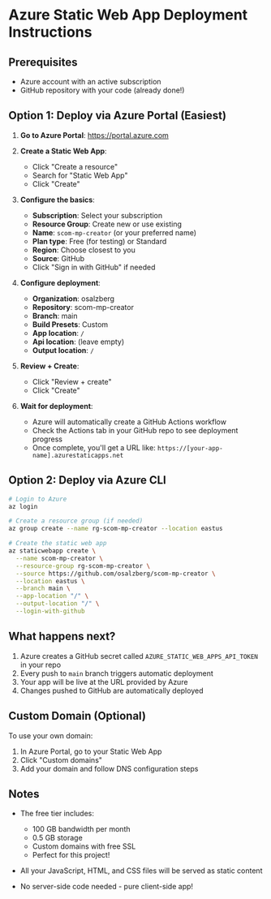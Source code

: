# Azure Static Web App Deployment Instructions

## Prerequisites
- Azure account with an active subscription
- GitHub repository with your code (already done!)

## Option 1: Deploy via Azure Portal (Easiest)

1. **Go to Azure Portal**: https://portal.azure.com

2. **Create a Static Web App**:
   - Click "Create a resource"
   - Search for "Static Web App"
   - Click "Create"

3. **Configure the basics**:
   - **Subscription**: Select your subscription
   - **Resource Group**: Create new or use existing
   - **Name**: `scom-mp-creator` (or your preferred name)
   - **Plan type**: Free (for testing) or Standard
   - **Region**: Choose closest to you
   - **Source**: GitHub
   - Click "Sign in with GitHub" if needed

4. **Configure deployment**:
   - **Organization**: osalzberg
   - **Repository**: scom-mp-creator
   - **Branch**: main
   - **Build Presets**: Custom
   - **App location**: `/`
   - **Api location**: (leave empty)
   - **Output location**: `/`

5. **Review + Create**:
   - Click "Review + create"
   - Click "Create"

6. **Wait for deployment**:
   - Azure will automatically create a GitHub Actions workflow
   - Check the Actions tab in your GitHub repo to see deployment progress
   - Once complete, you'll get a URL like: `https://[your-app-name].azurestaticapps.net`

## Option 2: Deploy via Azure CLI

```bash
# Login to Azure
az login

# Create a resource group (if needed)
az group create --name rg-scom-mp-creator --location eastus

# Create the static web app
az staticwebapp create \
  --name scom-mp-creator \
  --resource-group rg-scom-mp-creator \
  --source https://github.com/osalzberg/scom-mp-creator \
  --location eastus \
  --branch main \
  --app-location "/" \
  --output-location "/" \
  --login-with-github
```

## What happens next?

1. Azure creates a GitHub secret called `AZURE_STATIC_WEB_APPS_API_TOKEN` in your repo
2. Every push to `main` branch triggers automatic deployment
3. Your app will be live at the URL provided by Azure
4. Changes pushed to GitHub are automatically deployed

## Custom Domain (Optional)

To use your own domain:
1. In Azure Portal, go to your Static Web App
2. Click "Custom domains"
3. Add your domain and follow DNS configuration steps

## Notes

- The free tier includes:
  - 100 GB bandwidth per month
  - 0.5 GB storage
  - Custom domains with free SSL
  - Perfect for this project!

- All your JavaScript, HTML, and CSS files will be served as static content
- No server-side code needed - pure client-side app!
